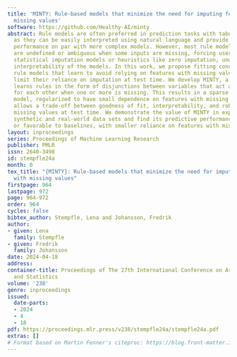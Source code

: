 ```yaml
---
title: 'MINTY: Rule-based models that minimize the need for imputing features with
  missing values'
software: https://github.com/Healthy-AI/minty
abstract: Rule models are often preferred in prediction tasks with tabular inputs
  as they can be easily interpreted using natural language and provide predictive
  performance on par with more complex models. However, most rule models’ predictions
  are undefined or ambiguous when some inputs are missing, forcing users to rely on
  statistical imputation models or heuristics like zero imputation, undermining the
  interpretability of the models. In this work, we propose fitting concise yet precise
  rule models that learn to avoid relying on features with missing values and, therefore,
  limit their reliance on imputation at test time. We develop MINTY, a method that
  learns rules in the form of disjunctions between variables that act as replacements
  for each other when one or more is missing. This results in a sparse linear rule
  model, regularized to have small dependence on features with missing values, that
  allows a trade-off between goodness of fit, interpretability, and robustness to
  missing values at test time. We demonstrate the value of MINTY in experiments using
  synthetic and real-world data sets and find its predictive performance comparable
  or favorable to baselines, with smaller reliance on features with missing values.
layout: inproceedings
series: Proceedings of Machine Learning Research
publisher: PMLR
issn: 2640-3498
id: stempfle24a
month: 0
tex_title: "{MINTY}: Rule-based models that minimize the need for imputing features
  with missing values"
firstpage: 964
lastpage: 972
page: 964-972
order: 964
cycles: false
bibtex_author: Stempfle, Lena and Johansson, Fredrik
author:
- given: Lena
  family: Stempfle
- given: Fredrik
  family: Johansson
date: 2024-04-18
address:
container-title: Proceedings of The 27th International Conference on Artificial Intelligence
  and Statistics
volume: '238'
genre: inproceedings
issued:
  date-parts:
  - 2024
  - 4
  - 18
pdf: https://proceedings.mlr.press/v238/stempfle24a/stempfle24a.pdf
extras: []
# Format based on Martin Fenner's citeproc: https://blog.front-matter.io/posts/citeproc-yaml-for-bibliographies/
---
```

